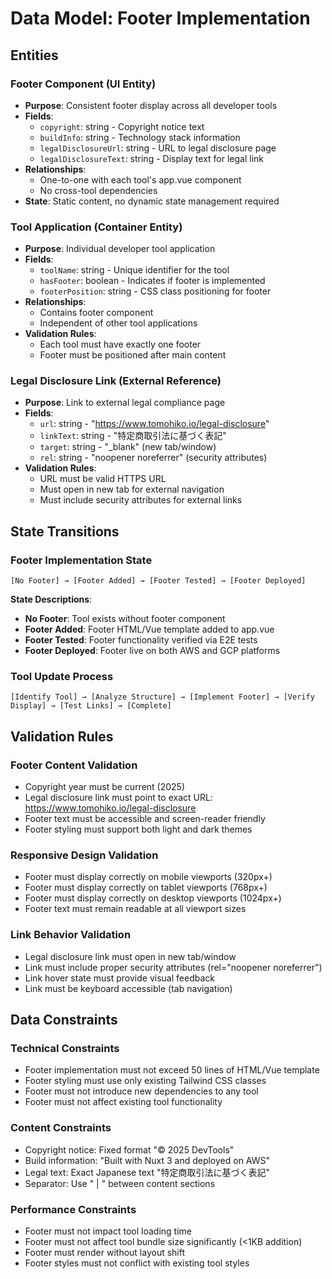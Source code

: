 # Data Model: Footer Implementation

## Entities

### Footer Component (UI Entity)
- **Purpose**: Consistent footer display across all developer tools
- **Fields**:
  - `copyright`: string - Copyright notice text
  - `buildInfo`: string - Technology stack information
  - `legalDisclosureUrl`: string - URL to legal disclosure page
  - `legalDisclosureText`: string - Display text for legal link
- **Relationships**:
  - One-to-one with each tool's app.vue component
  - No cross-tool dependencies
- **State**: Static content, no dynamic state management required

### Tool Application (Container Entity)
- **Purpose**: Individual developer tool application
- **Fields**:
  - `toolName`: string - Unique identifier for the tool
  - `hasFooter`: boolean - Indicates if footer is implemented
  - `footerPosition`: string - CSS class positioning for footer
- **Relationships**:
  - Contains footer component
  - Independent of other tool applications
- **Validation Rules**:
  - Each tool must have exactly one footer
  - Footer must be positioned after main content

### Legal Disclosure Link (External Reference)
- **Purpose**: Link to external legal compliance page
- **Fields**:
  - `url`: string - "https://www.tomohiko.io/legal-disclosure"
  - `linkText`: string - "特定商取引法に基づく表記"
  - `target`: string - "_blank" (new tab/window)
  - `rel`: string - "noopener noreferrer" (security attributes)
- **Validation Rules**:
  - URL must be valid HTTPS URL
  - Must open in new tab for external navigation
  - Must include security attributes for external links

## State Transitions

### Footer Implementation State
```
[No Footer] → [Footer Added] → [Footer Tested] → [Footer Deployed]
```

**State Descriptions**:
- **No Footer**: Tool exists without footer component
- **Footer Added**: Footer HTML/Vue template added to app.vue
- **Footer Tested**: Footer functionality verified via E2E tests
- **Footer Deployed**: Footer live on both AWS and GCP platforms

### Tool Update Process
```
[Identify Tool] → [Analyze Structure] → [Implement Footer] → [Verify Display] → [Test Links] → [Complete]
```

## Validation Rules

### Footer Content Validation
- Copyright year must be current (2025)
- Legal disclosure link must point to exact URL: https://www.tomohiko.io/legal-disclosure
- Footer text must be accessible and screen-reader friendly
- Footer styling must support both light and dark themes

### Responsive Design Validation
- Footer must display correctly on mobile viewports (320px+)
- Footer must display correctly on tablet viewports (768px+)
- Footer must display correctly on desktop viewports (1024px+)
- Footer text must remain readable at all viewport sizes

### Link Behavior Validation
- Legal disclosure link must open in new tab/window
- Link must include proper security attributes (rel="noopener noreferrer")
- Link hover state must provide visual feedback
- Link must be keyboard accessible (tab navigation)

## Data Constraints

### Technical Constraints
- Footer implementation must not exceed 50 lines of HTML/Vue template
- Footer styling must use only existing Tailwind CSS classes
- Footer must not introduce new dependencies to any tool
- Footer must not affect existing tool functionality

### Content Constraints
- Copyright notice: Fixed format "© 2025 DevTools"
- Build information: "Built with Nuxt 3 and deployed on AWS"
- Legal text: Exact Japanese text "特定商取引法に基づく表記"
- Separator: Use " | " between content sections

### Performance Constraints
- Footer must not impact tool loading time
- Footer must not affect tool bundle size significantly (<1KB addition)
- Footer must render without layout shift
- Footer styles must not conflict with existing tool styles
